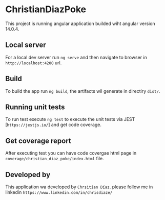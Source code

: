 # ChristianDiazPoke

This project is running angular application builded wiht angular version 14.0.4.

## Local server

For a local dev server run `ng serve` and then navigate to browser in `http://localhost:4200` url.

## Build

To build the app run `ng build`, the artifacts wil generate in directiry `dist/`.

## Running unit tests

To run test execute `ng test` to execute the unit tests via JEST [`https://jestjs.io/`] and get code coverage.

## Get coverage report

After executing test you can have code covergae html page in `coverage/christian_diaz_poke/index.html` file.

## Developed by

This application wa developed by `Chrsitian Díaz`. please follow me in linkedin `https://www.linkedin.com/in/chrisdiaze/`
